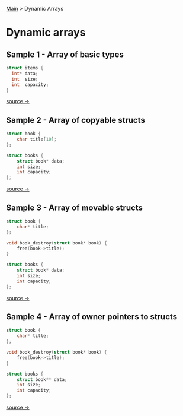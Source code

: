 
[Main](README.md) > Dynamic Arrays

# Dynamic arrays

## Sample 1 - Array of basic types

```c
struct items {
  int* data;
  int  size;
  int  capacity;
}
```
[source → ](array1.md)

## Sample 2 - Array of copyable structs

```c
struct book {
    char title[10];
};

struct books {
    struct book* data;
    int size;
    int capacity;
};

```
[source → ](array2.md)

## Sample 3 - Array of movable structs

```c
struct book {
    char* title;
};

void book_destroy(struct book* book) {
    free(book->title);
}

struct books {
    struct book* data;
    int size;
    int capacity;
};
```
[source → ](array3.md)


## Sample 4  -  Array of owner pointers to structs

```c
struct book {
    char* title;
};

void book_destroy(struct book* book) {
    free(book->title);
}

struct books {
    struct book** data;
    int size;
    int capacity;
};
```
[source → ](array4.md)

